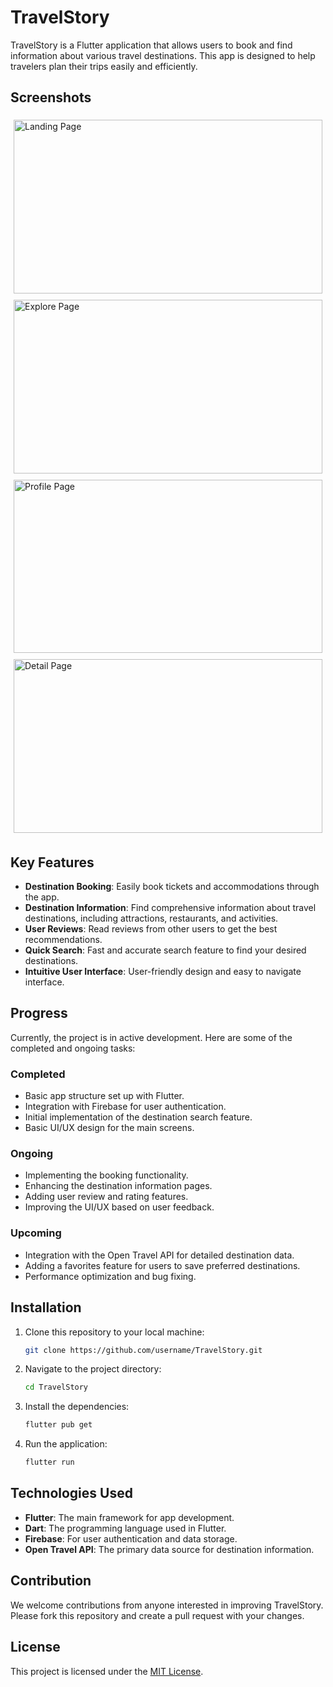 # TravelStory

TravelStory is a Flutter application that allows users to book and find information about various travel destinations. This app is designed to help travelers plan their trips easily and efficiently.

## Screenshots

<div style="display: flex; flex-wrap: wrap;">
  <div style="flex: 50%; padding: 5px;">
    <img src="https://github.com/HaikalE/TravelStory/assets/89823572/a342b9c0-5733-498d-b6a1-1ddf9b79c486" alt="Landing Page" style="width: 100%; height: auto; aspect-ratio: 16/9;">
  </div>
  <div style="flex: 50%; padding: 5px;">
    <img src="https://github.com/HaikalE/TravelStory/assets/89823572/d35025a3-0fa6-4fcd-8b3f-ffc3444baa16" alt="Explore Page" style="width: 100%; height: auto; aspect-ratio: 16/9;">
  </div>
  <div style="flex: 50%; padding: 5px;">
    <img src="https://github.com/HaikalE/TravelStory/assets/89823572/b38f2ae5-286a-4278-8130-ffc183f8032a" alt="Profile Page" style="width: 100%; height: auto; aspect-ratio: 16/9;">
  </div>
  <div style="flex: 50%; padding: 5px;">
    <img src="https://github.com/HaikalE/TravelStory/assets/89823572/80bac72b-1406-4d9a-8f61-6ae143646700" alt="Detail Page" style="width: 100%; height: auto; aspect-ratio: 16/9;">
  </div>
</div>



## Key Features

- **Destination Booking**: Easily book tickets and accommodations through the app.
- **Destination Information**: Find comprehensive information about travel destinations, including attractions, restaurants, and activities.
- **User Reviews**: Read reviews from other users to get the best recommendations.
- **Quick Search**: Fast and accurate search feature to find your desired destinations.
- **Intuitive User Interface**: User-friendly design and easy to navigate interface.

## Progress

Currently, the project is in active development. Here are some of the completed and ongoing tasks:

### Completed
- Basic app structure set up with Flutter.
- Integration with Firebase for user authentication.
- Initial implementation of the destination search feature.
- Basic UI/UX design for the main screens.

### Ongoing
- Implementing the booking functionality.
- Enhancing the destination information pages.
- Adding user review and rating features.
- Improving the UI/UX based on user feedback.

### Upcoming
- Integration with the Open Travel API for detailed destination data.
- Adding a favorites feature for users to save preferred destinations.
- Performance optimization and bug fixing.

## Installation

1. Clone this repository to your local machine:
    ```bash
    git clone https://github.com/username/TravelStory.git
    ```
2. Navigate to the project directory:
    ```bash
    cd TravelStory
    ```
3. Install the dependencies:
    ```bash
    flutter pub get
    ```
4. Run the application:
    ```bash
    flutter run
    ```

## Technologies Used

- **Flutter**: The main framework for app development.
- **Dart**: The programming language used in Flutter.
- **Firebase**: For user authentication and data storage.
- **Open Travel API**: The primary data source for destination information.

## Contribution

We welcome contributions from anyone interested in improving TravelStory. Please fork this repository and create a pull request with your changes.

## License

This project is licensed under the [MIT License](LICENSE).

